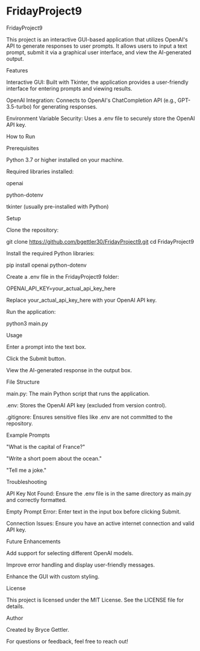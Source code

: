 # FridayProject9

FridayProject9

This project is an interactive GUI-based application that utilizes OpenAI's API to generate responses to user prompts. It allows users to input a text prompt, submit it via a graphical user interface, and view the AI-generated output.

Features

Interactive GUI: Built with Tkinter, the application provides a user-friendly interface for entering prompts and viewing results.

OpenAI Integration: Connects to OpenAI's ChatCompletion API (e.g., GPT-3.5-turbo) for generating responses.

Environment Variable Security: Uses a .env file to securely store the OpenAI API key.

How to Run

Prerequisites

Python 3.7 or higher installed on your machine.

Required libraries installed:

openai

python-dotenv

tkinter (usually pre-installed with Python)

Setup

Clone the repository:

git clone https://github.com/bgettler30/FridayProject9.git
cd FridayProject9

Install the required Python libraries:

pip install openai python-dotenv

Create a .env file in the FridayProject9 folder:

OPENAI_API_KEY=your_actual_api_key_here

Replace your_actual_api_key_here with your OpenAI API key.

Run the application:

python3 main.py

Usage

Enter a prompt into the text box.

Click the Submit button.

View the AI-generated response in the output box.

File Structure

main.py: The main Python script that runs the application.

.env: Stores the OpenAI API key (excluded from version control).

.gitignore: Ensures sensitive files like .env are not committed to the repository.

Example Prompts

"What is the capital of France?"

"Write a short poem about the ocean."

"Tell me a joke."

Troubleshooting

API Key Not Found: Ensure the .env file is in the same directory as main.py and correctly formatted.

Empty Prompt Error: Enter text in the input box before clicking Submit.

Connection Issues: Ensure you have an active internet connection and valid API key.

Future Enhancements

Add support for selecting different OpenAI models.

Improve error handling and display user-friendly messages.

Enhance the GUI with custom styling.

License

This project is licensed under the MIT License. See the LICENSE file for details.

Author

Created by Bryce Gettler.

For questions or feedback, feel free to reach out!
